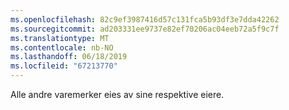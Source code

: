 ```yaml
---
ms.openlocfilehash: 82c9ef3987416d57c131fca5b93df3e7dda42262
ms.sourcegitcommit: ad203331ee9737e82ef70206ac04eeb72a5f9c7f
ms.translationtype: MT
ms.contentlocale: nb-NO
ms.lasthandoff: 06/18/2019
ms.locfileid: "67213770"
---
```

Alle andre varemerker eies av sine respektive eiere.